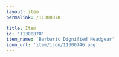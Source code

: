 ```yaml
---
layout: item
permalink: /11300878

title: Item
id: '11300878'
item_name: 'Barbaric Dignified Headgear'
icon_url: 'item/icon/11300746.png'
---
```

